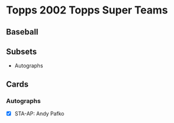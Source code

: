 # Topps 2002 Topps Super Teams
## Baseball

## Subsets

- Autographs

## Cards

### Autographs
- [x] STA-AP: Andy Pafko<br>
